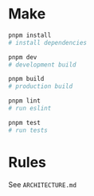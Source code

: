 # Make

```bash
pnpm install
# install dependencies

pnpm dev
# development build

pnpm build
# production build

pnpm lint
# run eslint

pnpm test
# run tests
```

# Rules

See `ARCHITECTURE.md`
